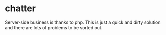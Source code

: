 # chatter

Server-side business is thanks to php.
This is just a quick and dirty solution and there are lots of problems to be sorted out.
